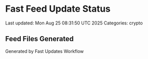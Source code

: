 # Fast Feed Update Status
Last updated: Mon Aug 25 08:31:50 UTC 2025
Categories: crypto

## Feed Files Generated

Generated by Fast Updates Workflow

